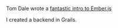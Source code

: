 Tom Dale wrote a [fantastic intro to Ember.js](http://www.youtube.com/watch?v=Ga99hMi7wfY)

I created a backend in Grails.

